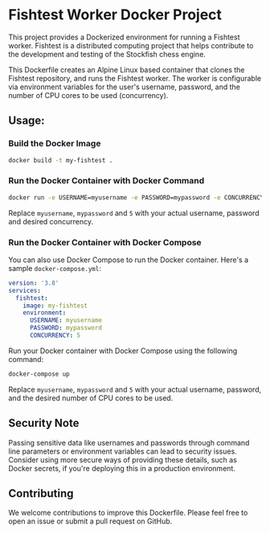 # Fishtest Worker Docker Project

This project provides a Dockerized environment for running a Fishtest worker. Fishtest is a distributed computing project that helps contribute to the development and testing of the Stockfish chess engine.

This Dockerfile creates an Alpine Linux based container that clones the Fishtest repository, and runs the Fishtest worker. The worker is configurable via environment variables for the user's username, password, and the number of CPU cores to be used (concurrency).

## Usage:

### Build the Docker Image

```bash
docker build -t my-fishtest .
```

### Run the Docker Container with Docker Command

```bash
docker run -e USERNAME=myusername -e PASSWORD=mypassword -e CONCURRENCY=5 my-fishtest
```

Replace `myusername`, `mypassword` and `5` with your actual username, password and desired concurrency.

### Run the Docker Container with Docker Compose

You can also use Docker Compose to run the Docker container. Here's a sample `docker-compose.yml`:

```yaml
version: '3.8'
services:
  fishtest:
    image: my-fishtest
    environment:
      USERNAME: myusername
      PASSWORD: mypassword
      CONCURRENCY: 5
```

Run your Docker container with Docker Compose using the following command:

```bash
docker-compose up
```

Replace `myusername`, `mypassword` and `5` with your actual username, password, and the desired number of CPU cores to be used.

## Security Note

Passing sensitive data like usernames and passwords through command line parameters or environment variables can lead to security issues. Consider using more secure ways of providing these details, such as Docker secrets, if you're deploying this in a production environment.

## Contributing

We welcome contributions to improve this Dockerfile. Please feel free to open an issue or submit a pull request on GitHub.
